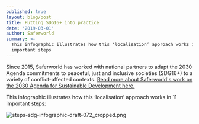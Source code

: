 ```yaml
---
published: true
layout: blog/post
title: Putting SDG16+ into practice
date: '2019-03-01'
author: Saferworld
summary: >-
  This infographic illustrates how this ‘localisation’ approach works in 11
  important steps
---
```

Since 2015, Saferworld has worked with national partners to adapt the 2030 Agenda commitments to peaceful, just and inclusive societies (SDG16+) to a variety of conflict-affected contexts. [Read more about Saferworld's work on the 2030 Agenda for Sustainable Development here.](https://www.saferworld.org.uk/global-action-against-conflict/2030-agenda)

This infographic illustrates how this ‘localisation’ approach works in 11 important steps:

![steps-sdg-infographic-draft-072_cropped.png]({{site.baseurl}}/img/steps-sdg-infographic-draft-072_cropped.png)
